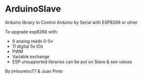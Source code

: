 # ArduinoSlave
Arduino library to Control Arduino by Serial with ESP8266 or other

To upgrade esp8266 with:

- 8 analog reads 0-5v
- 11 digital 5v IOs
- PWM 
- Variable exchange 
- ESP unsupported libraries can be put on Slave & sen values

By jmloureiro77 & Juan Pinto
